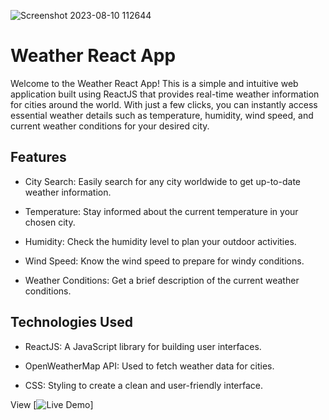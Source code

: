 ![Screenshot 2023-08-10 112644](https://github.com/prankur738/weather_application/assets/58555740/6aaee938-9f7e-4345-8fb2-b8f0c50a8032)

# Weather React App

Welcome to the Weather React App! This is a simple and intuitive web application built using ReactJS that provides real-time weather information for cities around the world. With just a few clicks, you can instantly access essential weather details such as temperature, humidity, wind speed, and current weather conditions for your desired city.


## Features

- City Search: Easily search for any city worldwide to get up-to-date weather information.

- Temperature: Stay informed about the current temperature in your chosen city.

- Humidity: Check the humidity level to plan your outdoor activities.

- Wind Speed: Know the wind speed to prepare for windy conditions.

- Weather Conditions: Get a brief description of the current weather conditions.

## Technologies Used

- ReactJS: A JavaScript library for building user interfaces.

- OpenWeatherMap API: Used to fetch weather data for cities.

- CSS: Styling to create a clean and user-friendly interface.

View [![Live Demo](https://master.d1nucx4av9t1ba.amplifyapp.com)]


